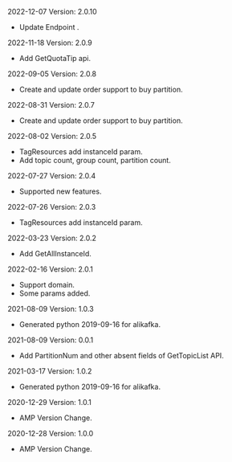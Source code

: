 2022-12-07 Version: 2.0.10
- Update Endpoint .

2022-11-18 Version: 2.0.9
- Add GetQuotaTip api.

2022-09-05 Version: 2.0.8
- Create and update order support to buy partition.

2022-08-31 Version: 2.0.7
- Create and update order support to buy partition.

2022-08-02 Version: 2.0.5
- TagResources add instanceId param.
- Add topic count, group count, partition count.

2022-07-27 Version: 2.0.4
- Supported new features.

2022-07-26 Version: 2.0.3
- TagResources add instanceId param.

2022-03-23 Version: 2.0.2
- Add GetAllInstanceId.

2022-02-16 Version: 2.0.1
- Support domain.
- Some params added.

2021-08-09 Version: 1.0.3
- Generated python 2019-09-16 for alikafka.

2021-08-09 Version: 0.0.1
- Add PartitionNum and other absent fields of GetTopicList API.

2021-03-17 Version: 1.0.2
- Generated python 2019-09-16 for alikafka.

2020-12-29 Version: 1.0.1
- AMP Version Change.

2020-12-28 Version: 1.0.0
- AMP Version Change.

